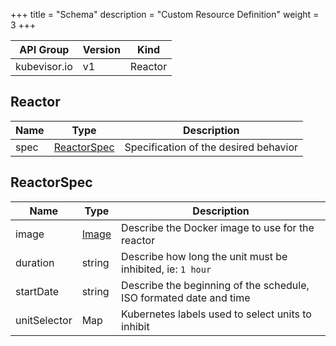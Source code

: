+++
title = "Schema"
description = "Custom Resource Definition"
weight = 3
+++

| API Group | Version | Kind |
| --------- | ------- | ---- |
| kubevisor.io | v1 | Reactor |

## Reactor

| Name | Type | Description |
| ---- | ---- | ----------- |
| spec | [ReactorSpec](#ReactorSpec) | Specification of the desired behavior |

## ReactorSpec

| Name | Type | Description |
| ---- | ---- | ----------- |
| image | [Image](#Image) | Describe the Docker image to use for the reactor |
| duration | string | Describe how long the unit must be inhibited, ie: `1 hour` |
| startDate | string | Describe the beginning of the schedule, ISO formated date and time |
| unitSelector | Map | Kubernetes labels used to select units to inhibit |
